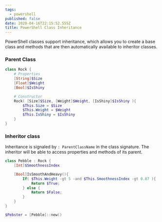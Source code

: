 ```yaml
---
tags:
  - powershell
published: false
date: 2020-04-16T22:15:52.555Z
title: PowerShell Class Inheritance
---
```

PowerShell classes support inheritance, which allows you to create a base class and methods that are then automatically available to inheritor classes. 

### Parent Class

```powershell
class Rock {
    # Properties
    [String]$Size
    [Float]$Weight
    [Bool]$IsShiny

    # Constructor 
    Rock( [Size]$Size, [Weight]$Weight, [IsShiny]$IsShiny ){
        $This.Size = $Size
        $This.Weight = $Weight
        $This.IsShiny = $IsShiny
    }
}
```

### Inheritor class

Inheritance is signaled by `: ParentClassName` in the class signature. The inheritor will be able to access properties and methods of its parent. 

```powershell
class Pebble : Rock {
    [Int]$SmoothnessIndex

    [Bool]IsSmoothAndHeavy(){
        If( $This.Weight -gt 5 -and $This.SmoothnessIndex -gt 0.87 ){
            Return $True;
        } else {
            Return $False;
        }
    }
}

$Pebster = [Pebble]::new()
```

